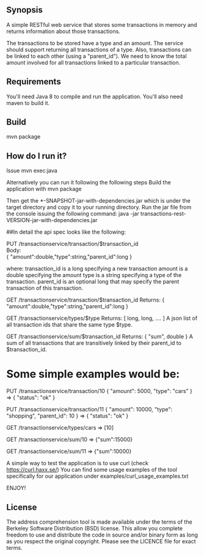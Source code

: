 ## Synopsis

A simple RESTful web service that stores some transactions in memory and returns information about those transactions.

The transactions to be stored have a type and an amount. The service should support returning all transactions of a type.
Also, transactions can be linked to each other (using a "parent_id").
We need to know the total amount involved for all transactions linked to a particular transaction.

## Requirements

You'll need Java 8 to compile and run the application. You'll also need maven to build it.

## Build
mvn package

## How do I run it?

Issue
mvn exec:java

Alternatively you can run it following the following steps
Build the application with 
mvn package

Then get the *-SNAPSHOT-jar-with-dependencies.jar which is under the target directory and copy it to your running directory.
Run the jar file from the console issuing the following command:
java -jar transactions-rest-VERSION-jar-with-dependencies.jar

##In detail the api spec looks like the following:
  
  PUT /transactionservice/transaction/$transaction_id   
  Body:   
  { "amount":double,"type":string,"parent_id":long } 
  
where: 
  transaction_id is a long specifying a new transaction
  amount is a double specifying the amount
  type is a string specifying a type of the transaction.
  parent_id is an optional long that may specify the parent transaction of this transaction. 
  
  GET /transactionservice/transaction/$transaction_id 
Returns: 
  { "amount":double,"type":string,"parent_id":long } 
 
  GET /transactionservice/types/$type 
Returns: 
  [ long, long, .... ] 
  A json list of all transaction ids that share the same type $type.
  
  GET /transactionservice/sum/$transaction_id 
Returns:
  { "sum", double }
  A sum of all transactions that are transitively linked by their parent_id to $transaction_id.
  
# Some simple examples would be: 
  
  PUT /transactionservice/transaction/10 { "amount": 5000, "type": "cars" } 
  => { "status": "ok" } 
  
  PUT /transactionservice/transaction/11 { "amount": 10000, "type": "shopping", "parent_id": 10 } 
  => { "status": "ok" } 
  
  GET /transactionservice/types/cars => [10] 
  
  GET /transactionservice/sum/10 => {"sum":15000} 
  
  GET /transactionservice/sum/11 => {"sum":10000}
  
A simple way to test the application is to use curl (check https://curl.haxx.se/)
You can find some usage examples of the tool specifically for our application under examples/curl_usage_examples.txt

ENJOY!

## License

The address comprehension tool is made available under the terms of the Berkeley Software Distribution (BSD) license. This allow you complete freedom to use and distribute the code in source and/or binary form as long as you respect the original copyright.
Please see the LICENCE file for exact terms.